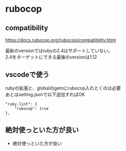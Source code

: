 # rubocop
## compatibility
https://docs.rubocop.org/rubocop/compatibility.html

最新のversionではrubyの2.4はサポートしていない。  
2.4をターゲットにできる最後のversionは1.12

## vscodeで使う
rubyの拡張と、globalのgemにrubocop入れとくのは必要  
あとはsetting.jsonで以下追加すればOK
```
"ruby.lint": {
    "rubocop": true
},
```

## 絶対使っといた方が良い
- 絶対使っといた方が良い